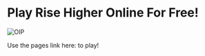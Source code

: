 # Play Rise Higher Online For Free!
![OIP](https://user-images.githubusercontent.com/128340547/226754329-8608efe8-cde1-4d4a-b080-1f1bf0db09e9.jpg)

Use the pages link here: to play!
